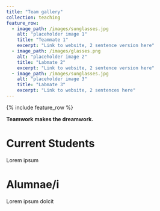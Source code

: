 ```yaml
---
title: "Team gallery"
collection: teaching
feature_row:
  - image_path: /images/sunglasses.jpg
    alt: "placeholder image 1"
    title: "Teammate 1"
    excerpt: "Link to website, 2 sentence version here"
  - image_path: /images/glasses.png
    alt: "placeholder image 2"
    title: "Labmate 2"
    excerpt: "Link to website, 2 sentence version here"
  - image_path: /images/sunglasses.jpg
  	alt: "placeholder image 3"
    title: "Labmate 3"
    excerpt: "Link to website, 2 sentences here"
---
```


{% include feature_row %}

**Teamwork makes the dreamwork.**

Current Students
======
Lorem ipsum


Alumnae/i
======
Lorem ipsum dolcit